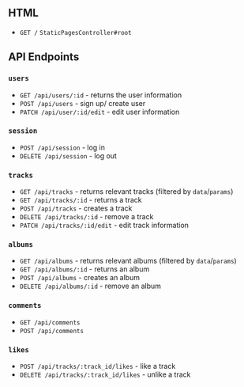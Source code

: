 ## HTML

+ `GET /` `StaticPagesController#root`


## API Endpoints

### `users`
+ `GET /api/users/:id` - returns the user information 
+ `POST /api/users` - sign up/ create user
+ `PATCH /api/user/:id/edit` - edit user information

### `session`
+ `POST /api/session` - log in
+ `DELETE /api/session` - log out

### `tracks`
+ `GET /api/tracks` - returns relevant tracks (filtered by `data`/`params`)
+ `GET /api/tracks/:id` - returns a track
+ `POST /api/tracks` - creates a track
+ `DELETE /api/tracks/:id` - remove a track
+ `PATCH /api/tracks/:id/edit` - edit track information

### `albums`
+ `GET /api/albums` - returns relevant albums (filtered by `data`/`params`)
+ `GET /api/albums/:id` - returns an album
+ `POST /api/albums` - creates an album
+ `DELETE /api/albums/:id` - remove an album

### `comments`
+ `GET /api/comments`
+ `POST /api/comments`

### `likes`
+ `POST /api/tracks/:track_id/likes` - like a track
+ `DELETE /api/tracks/:track_id/likes` - unlike a track